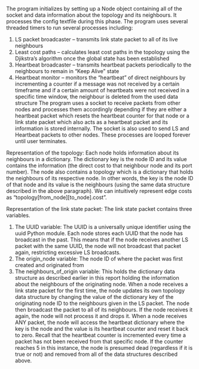 The program initializes by setting up a Node object containing all of the socket and data information about the topology and its neighbours. It processes the config textfile during this phase.
The program uses several threaded timers to run several processes including:
1. LS packet broadcaster – transmits link state packet to all of its live neighbours
2. Least cost paths – calculates least cost paths in the topology using the Djikstra’s algorithm once the global state has been established
3. Heartbeat broadcaster – transmits heartbeat packets periodically to the neighbours to remain in “Keep Alive” state
4. Heartbeat monitor – monitors the “heartbeat” of direct neighbours by incrementing a counter if a message was not received by a certain timeframe and if a certain amount of heartbeats were not received in a specific time window, the neighbour is deleted from the used data structure
The program uses a socket to receive packets from other nodes and processes them accordingly depending if they are either a heartbeat packet which resets the heartbeat counter for that node or a link state packet which also acts as a heartbeat packet and its information is stored internally. The socket is also used to send LS and Heartbeat packets to other nodes.
These processes are looped forever until user terminates.

Representation of the topology:
Each node holds information about its neighbours in a dictionary. The dictionary key is the node ID and its value contains the information (the direct cost to that neighbour node and its port number).
The node also contains a topology which is a dictionary that holds the neighbours of its respective node. In other words, the key is the node ID of that node and its value is the neighbours (using the same data structure described in the above paragraph). We can intuitively represent edge costs as “topology[from_node][to_node].cost”.

Representation of the link state packet:
The link state packet contains three variables.
1. The UUID variable: The UUID is a universally unique identifier using the uuid Python module. Each node stores each UUID that the node has broadcast in the past. This means that if the node receives another LS packet with the same UUID, the node will not broadcast that packet again, restricting excessive LS broadcasts.
2. The origin_node variable: The node ID of where the packet was first created and originated from
3. The neighbours_of_origin variable: This holds the dictionary data structure as described earlier in this report holding the information about the neighbours of the originating node.
When a node receives a link state packet for the first time, the node updates its own topology data structure by changing the value of the dictionary key of the originating node ID to the neighbours  given in the LS packet. The node then broadcast the packet to all of its neighbours. If the node receives it again, the node will not process it and drops it.
When a node receives ANY packet, the node will access the heartbeat dictionary where the key is the node and the value is its heartbeat counter and reset it back to zero. Recall that the heartbeat counter is incremented every time a packet has not been received from that specific node. If the counter reaches 5 in this instance, the node is presumed dead (regardless if it is true or not) and removed from all of the data structures described above.
